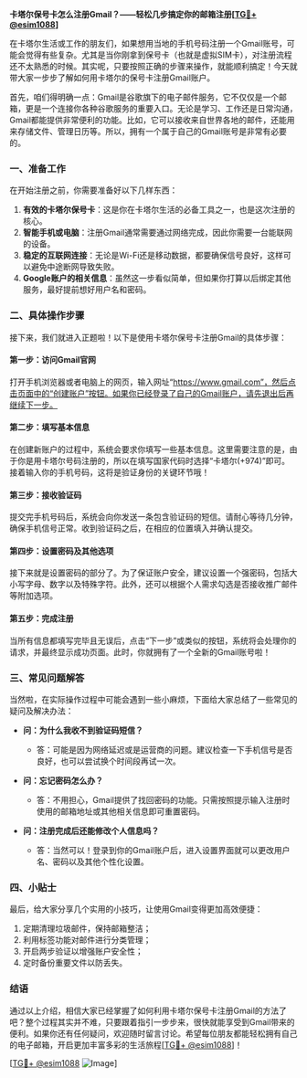 **卡塔尔保号卡怎么注册Gmail？——轻松几步搞定你的邮箱注册[[TG💪+ @esim1088](https://t.me/s/esim1088)]**

在卡塔尔生活或工作的朋友们，如果想用当地的手机号码注册一个Gmail账号，可能会觉得有些复杂。尤其是当你刚拿到保号卡（也就是虚拟SIM卡），对注册流程还不太熟悉的时候。其实呢，只要按照正确的步骤来操作，就能顺利搞定！今天就带大家一步步了解如何用卡塔尔的保号卡注册Gmail账户。

首先，咱们得明确一点：Gmail是谷歌旗下的电子邮件服务，它不仅仅是一个邮箱，更是一个连接你各种谷歌服务的重要入口。无论是学习、工作还是日常沟通，Gmail都能提供非常便利的功能。比如，它可以接收来自世界各地的邮件，还能用来存储文件、管理日历等。所以，拥有一个属于自己的Gmail账号是非常有必要的。

### 一、准备工作

在开始注册之前，你需要准备好以下几样东西：

1. **有效的卡塔尔保号卡**：这是你在卡塔尔生活的必备工具之一，也是这次注册的核心。
2. **智能手机或电脑**：注册Gmail通常需要通过网络完成，因此你需要一台能联网的设备。
3. **稳定的互联网连接**：无论是Wi-Fi还是移动数据，都要确保信号良好，这样可以避免中途断网导致失败。
4. **Google账户的相关信息**：虽然这一步看似简单，但如果你打算以后绑定其他服务，最好提前想好用户名和密码。

### 二、具体操作步骤

接下来，我们就进入正题啦！以下是使用卡塔尔保号卡注册Gmail的具体步骤：

#### 第一步：访问Gmail官网

打开手机浏览器或者电脑上的网页，输入网址“https://www.gmail.com”，然后点击页面中的“创建账户”按钮。如果你已经登录了自己的Gmail账户，请先退出后再继续下一步。

#### 第二步：填写基本信息

在创建新账户的过程中，系统会要求你填写一些基本信息。这里需要注意的是，由于你是用卡塔尔号码注册的，所以在填写国家代码时选择“卡塔尔(+974)”即可。接着输入你的手机号码，这将是验证身份的关键环节哦！

#### 第三步：接收验证码

提交完手机号码后，系统会向你发送一条包含验证码的短信。请耐心等待几分钟，确保手机信号正常。收到验证码之后，在相应的位置填入并确认提交。

#### 第四步：设置密码及其他选项

接下来就是设置密码的部分了。为了保证账户安全，建议设置一个强密码，包括大小写字母、数字以及特殊字符。此外，还可以根据个人需求勾选是否接收推广邮件等附加选项。

#### 第五步：完成注册

当所有信息都填写完毕且无误后，点击“下一步”或类似的按钮，系统将会处理你的请求，并最终显示成功页面。此时，你就拥有了一个全新的Gmail账号啦！

### 三、常见问题解答

当然啦，在实际操作过程中可能会遇到一些小麻烦，下面给大家总结了一些常见的疑问及解决办法：

- **问：为什么我收不到验证码短信？**
  - 答：可能是因为网络延迟或是运营商的问题。建议检查一下手机信号是否良好，也可以尝试换个时间段再试一次。
  
- **问：忘记密码怎么办？**
  - 答：不用担心，Gmail提供了找回密码的功能。只需按照提示输入注册时使用的邮箱地址或其他相关信息即可重置密码。

- **问：注册完成后还能修改个人信息吗？**
  - 答：当然可以！登录到你的Gmail账户后，进入设置界面就可以更改用户名、密码以及其他个性化设置。

### 四、小贴士

最后，给大家分享几个实用的小技巧，让使用Gmail变得更加高效便捷：

1. 定期清理垃圾邮件，保持邮箱整洁；
2. 利用标签功能对邮件进行分类管理；
3. 开启两步验证以增强账户安全性；
4. 定时备份重要文件以防丢失。

### 结语

通过以上介绍，相信大家已经掌握了如何利用卡塔尔保号卡注册Gmail的方法了吧？整个过程其实并不难，只要跟着指引一步步来，很快就能享受到Gmail带来的便利。如果你还有任何疑问，欢迎随时留言讨论。希望每位朋友都能轻松拥有自己的电子邮箱，开启更加丰富多彩的生活旅程[[TG💪+ @esim1088](https://t.me/s/esim1088)]！

[[TG💪+ @esim1088](https://t.me/s/esim1088) ![Image](https://i.postimg.cc/4NQfJmqS/Snipaste-2025-05-13-00-14-12.png)]